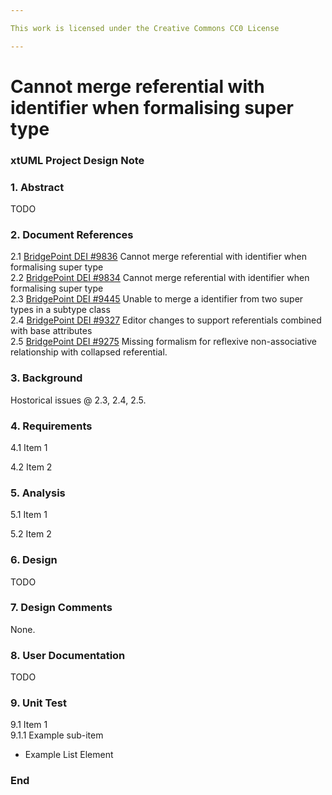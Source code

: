 ```yaml
---

This work is licensed under the Creative Commons CC0 License

---
```


# Cannot merge referential with identifier when formalising super type   
### xtUML Project Design Note


### 1. Abstract

TODO

### 2. Document References

<a id="2.1"></a>2.1 [BridgePoint DEI #9836](https://support.onefact.net/issues/9836) Cannot merge referential with identifier when formalising super type   
<a id="2.2"></a>2.2 [BridgePoint DEI #9834](https://support.onefact.net/issues/9834) Cannot merge referential with identifier when formalising super type    
<a id="2.3"></a>2.3 [BridgePoint DEI #9445](https://support.onefact.net/issues/9445) Unable to merge a identifier from two super types in a subtype class   
<a id="2.4"></a>2.4 [BridgePoint DEI #9327](https://support.onefact.net/issues/9327) Editor changes to support referentials combined with base attributes   
<a id="2.5"></a>2.5 [BridgePoint DEI #9275](https://support.onefact.net/issues/9275) Missing formalism for reflexive non-associative relationship with collapsed referential.   

### 3. Background

Hostorical issues @ 2.3, 2.4, 2.5.


### 4. Requirements

4.1 Item 1  

4.2 Item 2  

### 5. Analysis

5.1 Item 1  

5.2 Item 2  

### 6. Design

TODO

### 7. Design Comments

None.

### 8. User Documentation

TODO

### 9. Unit Test

9.1 Item 1  
9.1.1 Example sub-item
* Example List Element


### End
